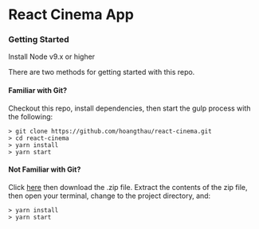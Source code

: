 # React Cinema App

### Getting Started
Install Node v9.x or higher 

There are two methods for getting started with this repo.

#### Familiar with Git?
Checkout this repo, install dependencies, then start the gulp process with the following:

```
> git clone https://github.com/hoangthau/react-cinema.git
> cd react-cinema
> yarn install
> yarn start
```

#### Not Familiar with Git?
Click [here](https://github.com/hoangthau/react-cinema) then download the .zip file.  Extract the contents of the zip file, then open your terminal, change to the project directory, and:

```
> yarn install
> yarn start
```
